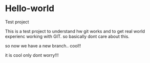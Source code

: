 # Hello-world
Test project


This is a test project to understand hw git works and to get real world experienc working with GIT.
so basically dont care about this.

so now we have a new branch.. cool!!

it is cool only dont worry!!!